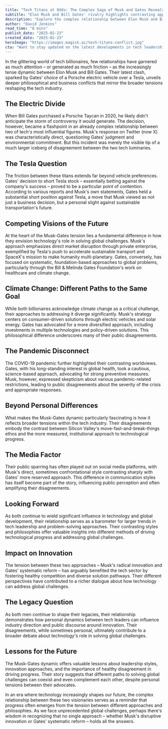 ```yaml
---
title: "Tech Titans at Odds: The Complex Saga of Musk and Gates Reveals Deep Industry Divides"
subtitle: "Elon Musk and Bill Gates' rivalry highlights contrasting approaches to tech innovation and global challenges"
description: "Explore the complex relationship between Elon Musk and Bill Gates, revealing fundamental differences in their approaches to innovation and global challenges. From electric vehicles to pandemic responses, their contrasting philosophies underscore broader tensions in the tech industry."
author: "David Jenkins"
read_time: "8 mins"
publish_date: "2025-02-23"
created_date: "2025-02-23"
heroImage: "https://images.magick.ai/tech-titans-conflict.jpg"
cta: "Want to stay updated on the latest developments in tech leadership and innovation? Follow us on LinkedIn for in-depth analysis of industry dynamics and thought leadership from key tech figures."
---
```


In the glittering world of tech billionaires, few relationships have garnered as much attention – or generated as much friction – as the increasingly tense dynamic between Elon Musk and Bill Gates. Their latest clash, sparked by Gates' choice of a Porsche electric vehicle over a Tesla, unveils deeper philosophical and business conflicts that mirror the broader tensions reshaping the tech industry.

## The Electric Divide

When Bill Gates purchased a Porsche Taycan in 2020, he likely didn't anticipate the storm of controversy it would generate. The decision, however, became a flashpoint in an already complex relationship between two of tech's most influential figures. Musk's response on Twitter (now X) was characteristically direct, questioning Gates' judgment and environmental commitment. But this incident was merely the visible tip of a much larger iceberg of disagreement between the two tech luminaries.

## The Tesla Question

The friction between these titans extends far beyond vehicle preferences. Gates' decision to short Tesla stock – essentially betting against the company's success – proved to be a particular point of contention. According to various reports and Musk's own statements, Gates held a substantial short position against Tesla, a move that Musk viewed as not just a business decision, but a personal slight against sustainable transportation's future.

## Competing Visions of the Future

At the heart of the Musk-Gates tension lies a fundamental difference in how they envision technology's role in solving global challenges. Musk's approach emphasizes direct market disruption through private enterprise, exemplified by Tesla's push to accelerate sustainable transport and SpaceX's mission to make humanity multi-planetary. Gates, conversely, has focused on systematic, foundation-based approaches to global problems, particularly through the Bill & Melinda Gates Foundation's work on healthcare and climate change.

## Climate Change: Different Paths to the Same Goal

While both billionaires acknowledge climate change as a critical challenge, their approaches to addressing it diverge significantly. Musk's strategy centers on consumer-driven solutions through electric vehicles and solar energy. Gates has advocated for a more diversified approach, including investments in multiple technologies and policy-driven solutions. This philosophical difference underscores many of their public disagreements.

## The Pandemic Disconnect

The COVID-19 pandemic further highlighted their contrasting worldviews. Gates, with his long-standing interest in global health, took a cautious, science-based approach, advocating for strong preventive measures. Musk, however, expressed skepticism about various pandemic-related restrictions, leading to public disagreements about the severity of the crisis and appropriate responses.

## Beyond Personal Differences

What makes the Musk-Gates dynamic particularly fascinating is how it reflects broader tensions within the tech industry. Their disagreements embody the contrast between Silicon Valley's move-fast-and-break-things ethos and the more measured, institutional approach to technological progress.

## The Media Factor

Their public sparring has often played out on social media platforms, with Musk's direct, sometimes confrontational style contrasting sharply with Gates' more reserved approach. This difference in communication styles has itself become part of the story, influencing public perception and often amplifying their disagreements.

## Looking Forward

As both continue to wield significant influence in technology and global development, their relationship serves as a barometer for larger trends in tech leadership and problem-solving approaches. Their contrasting styles and philosophies offer valuable insights into different methods of driving technological progress and addressing global challenges.

## Impact on Innovation

The tension between these two approaches – Musk's radical innovation and Gates' systematic reform – has arguably benefited the tech sector by fostering healthy competition and diverse solution pathways. Their different perspectives have contributed to a richer dialogue about how technology can address global challenges.

## The Legacy Question

As both men continue to shape their legacies, their relationship demonstrates how personal dynamics between tech leaders can influence industry direction and public discourse around innovation. Their disagreements, while sometimes personal, ultimately contribute to a broader debate about technology's role in solving global challenges.

## Lessons for the Future

The Musk-Gates dynamic offers valuable lessons about leadership styles, innovation approaches, and the importance of healthy disagreement in driving progress. Their story suggests that different paths to solving global challenges can coexist and even complement each other, despite personal tensions between their advocates.

In an era where technology increasingly shapes our future, the complex relationship between these two visionaries serves as a reminder that progress often emerges from the tension between different approaches and philosophies. As we face unprecedented global challenges, perhaps there's wisdom in recognizing that no single approach – whether Musk's disruptive innovation or Gates' systematic reform – holds all the answers.